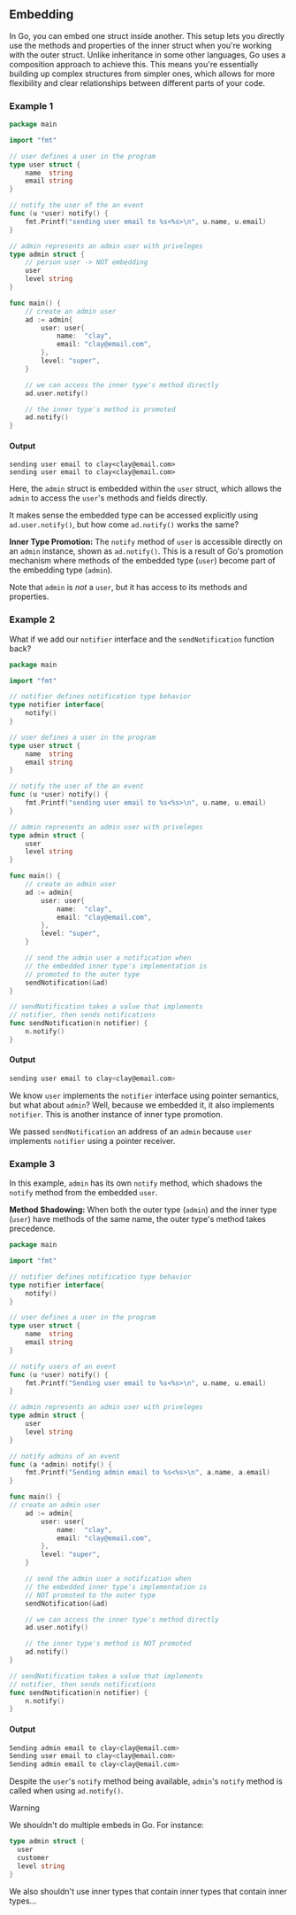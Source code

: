 ## Embedding

In Go, you can embed one struct inside another. This setup lets you directly use the methods and properties of the inner struct when you're working with the outer struct. Unlike inheritance in some other languages, Go uses a composition approach to achieve this. This means you're essentially building up complex structures from simpler ones, which allows for more flexibility and clear relationships between different parts of your code.

### Example 1

```go
package main

import "fmt"

// user defines a user in the program
type user struct {
	name  string
	email string
}

// notify the user of the an event
func (u *user) notify() {
	fmt.Printf("sending user email to %s<%s>\n", u.name, u.email)
}

// admin represents an admin user with priveleges
type admin struct {
	// person user -> NOT embedding
	user
	level string
}

func main() {
	// create an admin user
	ad := admin{
		user: user{
			name:  "clay",
			email: "clay@email.com",
		},
		level: "super",
	}

	// we can access the inner type's method directly
	ad.user.notify()

	// the inner type's method is promoted
	ad.notify()
}
```

#### Output

```
sending user email to clay<clay@email.com>
sending user email to clay<clay@email.com>
```

Here, the `admin` struct is embedded within the `user` struct, which allows the `admin` to access the `user`'s methods and fields directly.

It makes sense the embedded type can be accessed explicitly using `ad.user.notify()`, but how come `ad.notify()` works the same?

**Inner Type Promotion:** The `notify` method of `user` is accessible directly on an `admin` instance, shown as `ad.notify()`. This is a result of Go's promotion mechanism where methods of the embedded type (`user`) become part of the embedding type (`admin`).

Note that `admin` is _not_ a `user`, but it has access to its methods and properties. 

### Example 2

What if we add our `notifier` interface and the `sendNotification` function back?

```go
package main

import "fmt"

// notifier defines notification type behavior
type notifier interface{
	notify()
}

// user defines a user in the program
type user struct {
	name  string
	email string
}

// notify the user of the an event
func (u *user) notify() {
	fmt.Printf("sending user email to %s<%s>\n", u.name, u.email)
}

// admin represents an admin user with priveleges
type admin struct {
	user
	level string
}

func main() {
	// create an admin user
	ad := admin{
		user: user{
			name:  "clay",
			email: "clay@email.com",
		},
		level: "super",
	}

	// send the admin user a notification when
	// the embedded inner type's implementation is 
	// promoted to the outer type
	sendNotification(&ad)
}

// sendNotification takes a value that implements 
// notifier, then sends notifications
func sendNotification(n notifier) {
	n.notify()
}
```

#### Output

```sh
sending user email to clay<clay@email.com>
```

We know `user` implements the `notifier` interface using pointer semantics, but what about `admin`? Well, because we embedded it, it also implements `notifier`. This is another instance of inner type promotion. 

We passed `sendNotification` an address of an `admin` because `user` implements `notifier` using a pointer receiver.

### Example 3

In this example, `admin` has its own `notify` method, which shadows the `notify` method from the embedded `user`.

**Method Shadowing:**  When both the outer type (`admin`) and the inner type (`user`) have methods of the same name, the outer type's method takes precedence.

```go
package main

import "fmt"

// notifier defines notification type behavior
type notifier interface{
	notify()
}

// user defines a user in the program
type user struct {
	name  string
	email string
}

// notify users of an event
func (u *user) notify() {
	fmt.Printf("Sending user email to %s<%s>\n", u.name, u.email)
}

// admin represents an admin user with priveleges
type admin struct {
	user
	level string
}

// notify admins of an event
func (a *admin) notify() {
	fmt.Printf("Sending admin email to %s<%s>\n", a.name, a.email)
}

func main() {
// create an admin user
	ad := admin{
		user: user{
			name:  "clay",
			email: "clay@email.com",
		},
		level: "super",
	}

	// send the admin user a notification when
	// the embedded inner type's implementation is 
	// NOT promoted to the outer type
	sendNotification(&ad)

	// we can access the inner type's method directly
	ad.user.notify()

	// the inner type's method is NOT promoted
	ad.notify()
}

// sendNotification takes a value that implements 
// notifier, then sends notifications
func sendNotification(n notifier) {
	n.notify()
}
```

#### Output

```sh
Sending admin email to clay<clay@email.com>
Sending user email to clay<clay@email.com>
Sending admin email to clay<clay@email.com>
```

Despite the `user`'s `notify` method being available, `admin`'s `notify` method is called when using `ad.notify()`.

> [!Warning]
> 
> We shouldn't do multiple embeds in Go. For instance:
> 
> ```go
> type admin struct {
> 	user
> 	customer
> 	level string
> }
> ```
> 
> We also shouldn't use inner types that contain inner types that contain inner types...

